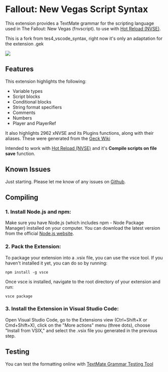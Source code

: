 # Fallout: New Vegas Script Syntax

This extension provides a TextMate grammar for the scripting language used in The Fallout: New Vegas (fnvscript). to use with [Hot Reload (NVSE)](https://www.nexusmods.com/newvegas/mods/70962).

This is a fork from tes4_vscode_syntax, right now it's only an adaptation for the extension .gek

![](https://raw.githubusercontent.com/W0lfwang/FNV_vscode_syntax/main/images/example.png)

## Features

This extension highlights the following:

* Variable types
* Script blocks
* Conditional blocks
* String format specifiers
* Comments
* Numbers
* Player and PlayerRef

It also highlights 2962 xNVSE and its Plugins functions, along with their aliases. These were generated from the [Geck Wiki](https://geckwiki.com/index.php?title=Category:Functions_(All))

Intended to work with [Hot Reload (NVSE)](https://www.nexusmods.com/newvegas/mods/70962) and it's **Compile scripts on file save** function.

## Known Issues

Just starting. Please let me know of any issues on [Github](https://github.com/W0lfwang/FNV_vscode_syntax).

## Compiling

### 1. Install Node.js and npm:
Make sure you  have Node.js (which includes npm - Node Package Manager) installed on your computer. You can download the latest version from the official [Node.js website](https://nodejs.org/). 

### 2. Pack the Extension:
To package your extension into a .vsix file, you can use the vsce tool. If you haven't installed it yet, you can do so by running:
```
npm install -g vsce
```

Once vsce is installed, navigate to the root directory of your extension and run:
```
vsce package
```
### 3. Install the Extension in Visual Studio Code:
Open Visual Studio Code, go to the Extensions view (Ctrl+Shift+X or Cmd+Shift+X), click on the "More actions" menu (three dots), choose "Install from VSIX," and select the .vsix file you generated in the previous step.

## Testing

You can test the formatting online with [TextMate Grammar Testing Tool](https://www.antvaset.com/textmate-grammar-testing-tool)